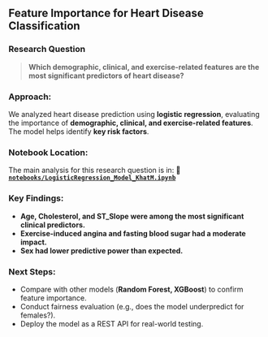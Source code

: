 ## Feature Importance for Heart Disease Classification

### Research Question
> **Which demographic, clinical, and exercise-related features are the most significant predictors of heart disease?**

### Approach:
We analyzed heart disease prediction using **logistic regression**, evaluating the importance of **demographic, clinical, and exercise-related features**. The model helps identify **key risk factors**.

### Notebook Location:
The main analysis for this research question is in:
📂 **[`notebooks/LogisticRegression_Model_KhatM.ipynb`](notebooks/LogisticRegression_Model_KhatM.ipynb)**

### Key Findings:
- **Age, Cholesterol, and ST_Slope were among the most significant clinical predictors.**
- **Exercise-induced angina and fasting blood sugar had a moderate impact.**
- **Sex had lower predictive power than expected.**

### Next Steps:
- Compare with other models (**Random Forest, XGBoost**) to confirm feature importance.
- Conduct fairness evaluation (e.g., does the model underpredict for females?).
- Deploy the model as a REST API for real-world testing.

